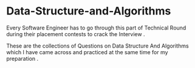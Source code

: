 # Data-Structure-and-Algorithms
Every Software Engineer has to go through this part of Technical Round during their placement contests to crack the Interview .

These are the collections of Questions on Data Structure And Algorithms which I have came across and practiced at the same time 
for my preparation .
